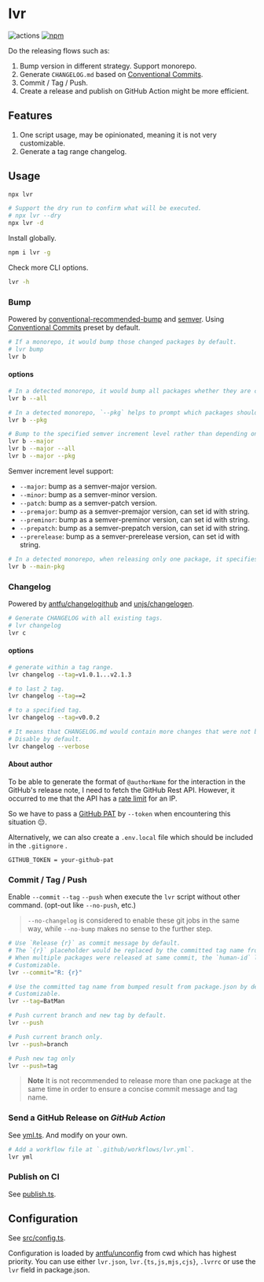 # lvr

![actions](https://github.com/lvjiaxuan/release/actions/workflows/ci.yml/badge.svg) [![npm](https://img.shields.io/npm/v/lvr)](https://www.npmjs.com/package/lvr)

Do the releasing flows such as:
1. Bump version in different strategy. Support monorepo.
2. Generate `CHANGELOG.md` based on [Conventional Commits](https://www.conventionalcommits.org/en/v1.0.0/).
3. Commit / Tag / Push.
4. Create a release and publish on GitHub Action might be more efficient.

## Features

1. One script usage, may be opinionated, meaning it is not very customizable.
2. Generate a tag range changelog.

## Usage

```sh
npx lvr

# Support the dry run to confirm what will be executed.
# npx lvr --dry
npx lvr -d
```

Install globally.
```sh
npm i lvr -g
```

Check more CLI options.
```sh
lvr -h
```

### Bump

Powered by [conventional-recommended-bump](https://github.com/conventional-changelog/conventional-changelog/tree/master/packages/conventional-recommended-bump) and [semver](https://github.com/npm/node-semver). Using [Conventional Commits](https://www.conventionalcommits.org/en/v1.0.0/) preset by default.

```sh
# If a monorepo, it would bump those changed packages by default.
# lvr bump
lvr b
```

#### options

```sh
# In a detected monorepo, it would bump all packages whether they are changed.
lvr b --all
```

```sh
# In a detected monorepo, `--pkg` helps to prompt which packages should be bumped.
lvr b --pkg
```

```sh
# Bump to the specified semver increment level rather than depending on `conventional-recommended-bump`.
lvr b --major
lvr b --major --all
lvr b --major --pkg
```
Semver increment level support:
- `--major`: bump as a semver-major version.
- `--minor`: bump as a semver-minor version.
- `--patch`: bump as a semver-patch version.
- `--premajor`: bump as a semver-premajor version, can set id with string.
- `--preminor`: bump as a semver-preminor version, can set id with string.
- `--prepatch`: bump as a semver-prepatch version, can set id with string.
- `--prerelease`: bump as a semver-prerelease version, can set id with string.

```sh
# In a detected monorepo, when releasing only one package, it specifies the tag name as `vx.x.x` instead of `abc@x.x.x`.
lvr b --main-pkg
```

### Changelog

Powered by [antfu/changelogithub](https://github.com/antfu/changelogithub) and [unjs/changelogen](https://github.com/unjs/changelogen).

```sh
# Generate CHANGELOG with all existing tags.
# lvr changelog
lvr c
```

#### options

```sh
# generate within a tag range.
lvr changelog --tag=v1.0.1...v2.1.3

# to last 2 tag.
lvr changelog --tag==2

# to a specified tag.
lvr changelog --tag=v0.0.2
```

```sh
# It means that CHANGELOG.md would contain more changes that were not be parsed by `conventional commits`.
# Disable by default.
lvr changelog --verbose
```

#### About author

To be able to generate the format of `@authorName` for the interaction in the GitHub's release note, I need to fetch the GitHub Rest API. However, it occurred to me that the API has a [rate limit](https://docs.github.com/rest/overview/resources-in-the-rest-api#rate-limiting) for an IP.

So we have to pass a [GitHub PAT](https://github.com/settings/tokens?type=beta) by `--token` when encountering this situation 😔.

Alternatively, we can also create a `.env.local` file which should be included in the `.gitignore` .
```env
GITHUB_TOKEN = your-github-pat
```

### Commit / Tag / Push

Enable `--commit` `--tag` `--push` when execute the `lvr` script without other command. (opt-out like `--no-push`, etc.)

> `--no-changelog` is considered to enable these git jobs in the same way, while `--no-bump` makes no sense to the further step.

```sh
# Use `Release {r}` as commit message by default.
# The `{r}` placeholder would be replaced by the committed tag name from bumped result.
# When multiple packages were released at same commit, the `human-id` library is used to generate words that serve as commit message and tag name.
# Customizable.
lvr --commit="R: {r}"
```

```sh
# Use the committed tag name from bumped result from package.json by default.
# Customizable.
lvr --tag=BatMan

# Push current branch and new tag by default.
lvr --push

# Push current branch only.
lvr --push=branch

# Push new tag only
lvr --push=tag
```

> **Note**
> It is not recommended to release more than one package at the same time in order to ensure a concise commit message and tag name.

### Send a GitHub Release on *GitHub Action*

See [yml.ts](./src/command/yml.ts). And modify on your own.

```sh
# Add a workflow file at `.github/workflows/lvr.yml`.
lvr yml
```

### Publish on CI

See [publish.ts](./src/command/publish.ts).

## Configuration

See [src/config.ts](./src/config.ts).

Configuration is loaded by [antfu/unconfig](https://github.com/antfu/unconfig) from cwd which has highest priority. You can use either `lvr.json`, `lvr.{ts,js,mjs,cjs}`, `.lvrrc` or use the `lvr` field in package.json.
